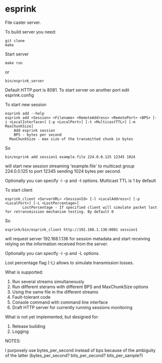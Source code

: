 # esprink

File caster server.

To build server you need:
```
git clone
make
```
Start server
```
make run
```
or
```
bin/esprink_server
```
Default HTTP port is 8081. To start server on another port edit esprink.config

To start new session
```
esprink add --help
esprink add <Session> <Filename> <RemoteAddress> <RemotePort> <BPS> [-i <LocalInterface>] [-p <LocalPort>] [-t <MulticastTTL>] [-m MaxChunkSize]
	Add esprink session
	BPS - bytes per second
  MaxChunkSize - max size of the transmitted chunk in bytes
```
So
```
bin/esprink add session1 example.file 224.0.0.125 12345 1024
```
will start new session streaming 'example.file' to multicast group 224.0.0.125 to port 12345 sending 1024 bytes per second.

Optionally you can specify -i -p and -t options. Multicast TTL is 1 by default

To start client
```
esprink_client <ServerURL> <SessionId> [-l <LocalAddress>] [-p <LocalPort>] [-L <LostPercentage>]
        LostPercentage - If specified client will simulate packet lost for retransmission mechanism testing. By default 0
```
So
```
esprink/bin/esprink_client http://192.168.1.136:8081 session1
```
will request server 192.168.1.136 for session metadata and start receiving relying on the information received from the server.

Optionally you can specify -l -p and -L options.

Lost percentage flag (-L) allows to simulate transmission losses.

What is supported:

1. Run several streams simultaneously
1. Run different sterams with different BPS and MaxChunkSize options
1. Using the same file in the different streams
1. Fault-tolerant code
1. Console command with command line interface
1. Draft HTTP server for currently running sessions monitoring

What is not yet implemented, but designed for:

1. Release building
1. Logging

NOTES:

I purposely use bytes_per_second instead of bps because of the ambiguity of the latter (bytes_per_second? bits_per_second? bits_per_sample?)
